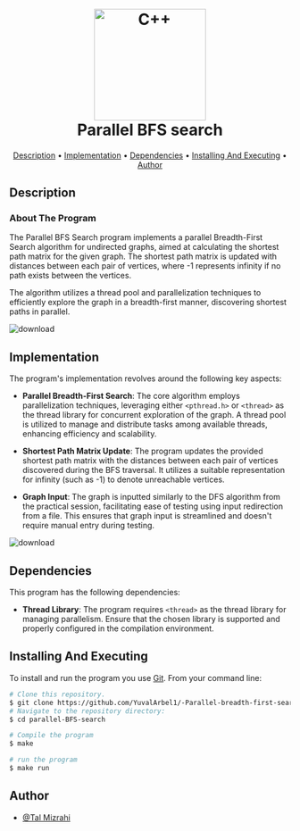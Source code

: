 <h1 align="center">
  <br>
  <a href="https://github.com/TalMizrahii/parallel-BFS-search"><img src="https://img.icons8.com/color/344/c-plus-plus-logo.png" alt="C++" width="200"></a>
  <br>
  Parallel BFS search
  <br>
</h1>

<h4 align="center"> </h4>

<p align="center">
  <a href="#description">Description</a> •
  <a href="#implementation">Implementation</a> •
  <a href="#dependencies">Dependencies</a> •
  <a href="#installing-and-executing">Installing And Executing</a> •
  <a href="#author">Author</a> 
</p>

## Description

### About The Program

The Parallel BFS Search program implements a parallel Breadth-First Search algorithm for undirected graphs, aimed at calculating the shortest path matrix for the given graph. The shortest path matrix is updated with distances between each pair of vertices, where -1 represents infinity if no path exists between the vertices. 

The algorithm utilizes a thread pool and parallelization techniques to efficiently explore the graph in a breadth-first manner, discovering shortest paths in parallel. 


![download](https://github.com/TalMizrahii/parallel-BFS-search/assets/103560553/07369659-a288-431e-904f-f8cf97221c3a)

## Implementation

The program's implementation revolves around the following key aspects:

- **Parallel Breadth-First Search**: The core algorithm employs parallelization techniques, leveraging either `<pthread.h>` or `<thread>` as the thread library for concurrent exploration of the graph. A thread pool is utilized to manage and distribute tasks among available threads, enhancing efficiency and scalability.

- **Shortest Path Matrix Update**: The program updates the provided shortest path matrix with the distances between each pair of vertices discovered during the BFS traversal. It utilizes a suitable representation for infinity (such as -1) to denote unreachable vertices.

- **Graph Input**: The graph is inputted similarly to the DFS algorithm from the practical session, facilitating ease of testing using input redirection from a file. This ensures that graph input is streamlined and doesn't require manual entry during testing.

  
![download](https://github.com/TalMizrahii/parallel-BFS-search/assets/103560553/c804452c-9757-4f63-a7ae-9acb12cf2baf)

## Dependencies

This program has the following dependencies:

- **Thread Library**: The program requires `<thread>` as the thread library for managing parallelism. Ensure that the chosen library is supported and properly configured in the compilation environment.

## Installing And Executing

To install and run the program you use [Git](https://git-scm.com). From your command line:

```bash
# Clone this repository.
$ git clone https://github.com/YuvalArbel1/-Parallel-breadth-first-search-BFS-.git
# Navigate to the repository directory:
$ cd parallel-BFS-search

# Compile the program
$ make

# run the program
$ make run
```
## Author

* [@Tal Mizrahi](https://github.com/YuvalArbel1)
